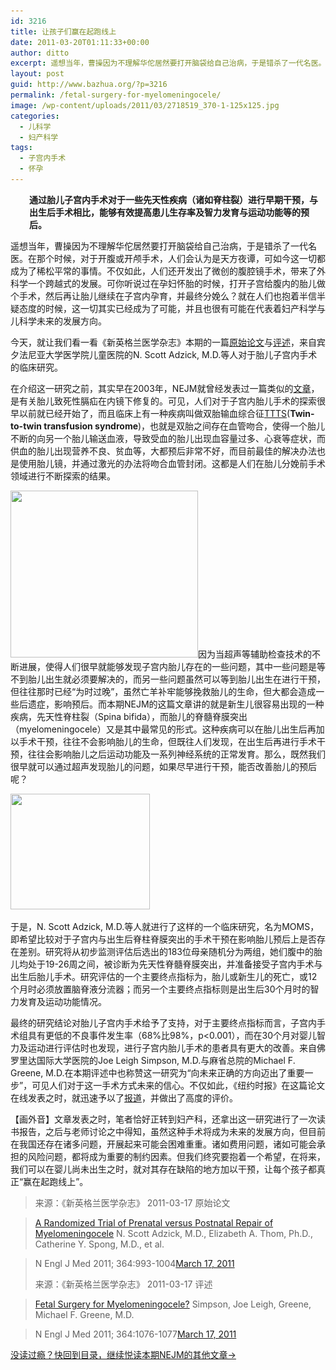 ```yaml
---
id: 3216
title: 让孩子们赢在起跑线上
date: 2011-03-20T01:11:33+00:00
author: ditto
excerpt: 遥想当年，曹操因为不理解华佗居然要打开脑袋给自己治病，于是错杀了一代名医。在那个时候，对于开腹或开颅手术，人们会认为是天方夜谭，可如今这一切都成为了稀松平常的事情。不仅如此，人们还开发出了微创的腹腔镜手术，带来了外科学一个跨越式的发展。可你听说过在孕妇怀胎的时候，打开子宫给腹内的胎儿做个手术，然后再让胎儿继续在子宫内孕育，并最终分娩么？就在人们也抱着半信半疑态度的时候，这一切其实已经成为了可能，并且也很有可能在代表着妇产科学与儿科学未来的发展方向。
layout: post
guid: http://www.bazhua.org/?p=3216
permalink: /fetal-surgery-for-myelomeningocele/
image: /wp-content/uploads/2011/03/2718519_370-1-125x125.jpg
categories:
  - 儿科学
  - 妇产科学
tags:
  - 子宫内手术
  - 怀孕
---
```

<p style="padding-left: 30px;">
  <strong>通过胎儿子宫内手术对于一些先天性疾病（诸如脊柱裂）进行早期干预，与出生后手术相比，能够有效提高患儿生存率及智力发育与运动功能等的预后。</strong>
</p>

遥想当年，曹操因为不理解华佗居然要打开脑袋给自己治病，于是错杀了一代名医。在那个时候，对于开腹或开颅手术，人们会认为是天方夜谭，可如今这一切都成为了稀松平常的事情。不仅如此，人们还开发出了微创的腹腔镜手术，带来了外科学一个跨越式的发展。可你听说过在孕妇怀胎的时候，打开子宫给腹内的胎儿做个手术，然后再让胎儿继续在子宫内孕育，并最终分娩么？就在人们也抱着半信半疑态度的时候，这一切其实已经成为了可能，并且也很有可能在代表着妇产科学与儿科学未来的发展方向。

今天，就让我们看一看《新英格兰医学杂志》本期的一篇<a href="http://www.nejm.orgdoi/full/10.1056/NEJMoa1014379" target="_self">原始论文</a>与[评述](http://www.nejm.org/doi/full/10.1056/NEJMe1101228)，来自宾夕法尼亚大学医学院儿童医院的N. Scott Adzick, M.D.等人对于胎儿子宫内手术的临床研究。

在介绍这一研究之前，其实早在2003年，NEJM就曾经发表过一篇类似的<a href="http://www.nejm.org/doi/full/10.1056/NEJMoa035005" target="_self">文章</a>，是有关胎儿致死性膈疝在内镜下修复的。可见，人们对于子宫内胎儿手术的探索很早以前就已经开始了，而且临床上有一种疾病叫做双胎输血综合征<a href="http://en.wikipedia.org/wiki/Twin-to-twin_transfusion_syndrome" target="_self">TTTS</a>(**Twin-to-twin transfusion syndrome**)，也就是双胎之间存在血管吻合，使得一个胎儿不断的向另一个胎儿输送血液，导致受血的胎儿出现血容量过多、心衰等症状，而供血的胎儿出现营养不良、贫血等，大都预后非常不好，而目前最佳的解决办法也是使用胎儿镜，并通过激光的办法将吻合血管封闭。这都是人们在胎儿分娩前手术领域进行不断探索的结果。

[<img class="alignright size-full wp-image-3217" title="2718519_370 (1)" src="/wp-content/uploads/2011/03/2718519_370-1.jpg" alt="" width="300" height="267" srcset="/wp-content/uploads/2011/03/2718519_370-1.jpg 300w, /wp-content/uploads/2011/03/2718519_370-1-150x133.jpg 150w" sizes="(max-width: 300px) 100vw, 300px" />](/wp-content/uploads/2011/03/2718519_370-1.jpg)因为当超声等辅助检查技术的不断进展，使得人们很早就能够发现子宫内胎儿存在的一些问题，其中一些问题是等不到胎儿出生就必须要解决的，而另一些问题虽然可以等到胎儿出生在进行干预，但往往那时已经“为时过晚”，虽然亡羊补牢能够挽救胎儿的生命，但大都会造成一些后遗症，影响预后。而本期NEJM的这篇文章讲的就是新生儿很容易出现的一种疾病，先天性脊柱裂（Spina bifida），而胎儿的脊髓脊膜突出（myelomeningocele）又是其中最常见的形式。这种疾病可以在胎儿出生后再加以手术干预，往往不会影响胎儿的生命，但既往人们发现，在出生后再进行手术干预，往往会影响胎儿之后运动功能及一系列神经系统的正常发育。那么，既然我们很早就可以通过超声发现胎儿的问题，如果尽早进行干预，能否改善胎儿的预后呢？

[<img class="alignnone size-full wp-image-3254" title="myelominingocele-fetal-surgery" src="/wp-content/uploads/2011/03/myelominingocele-fetal-surgery.jpg" alt="" width="223" height="185" srcset="/wp-content/uploads/2011/03/myelominingocele-fetal-surgery.jpg 223w, /wp-content/uploads/2011/03/myelominingocele-fetal-surgery-150x124.jpg 150w" sizes="(max-width: 223px) 100vw, 223px" />](/wp-content/uploads/2011/03/myelominingocele-fetal-surgery.jpg)

于是，N. Scott Adzick, M.D.等人就进行了这样的一个临床研究，名为MOMS，即希望比较对于子宫内与出生后脊柱脊膜突出的手术干预在影响胎儿预后上是否存在差别。研究将从初步监测评估后选出的183位母亲随机分为两组，她们腹中的胎儿均处于19-26周之间，被诊断为先天性脊髓脊膜突出，并准备接受子宫内手术与出生后胎儿手术。研究评估的一个主要终点指标为，胎儿或新生儿的死亡，或12个月时必须放置脑脊液分流器；而另一个主要终点指标则是出生后30个月时的智力发育及运动功能情况。

最终的研究结论对胎儿子宫内手术给予了支持，对于主要终点指标而言，子宫内手术组具有更低的不良事件发生率（68%比98%，p<0.001），而在30个月对婴儿智力及运动进行评估时也发现，进行子宫内胎儿手术的患者具有更大的改善。来自佛罗里达国际大学医院的Joe Leigh Simpson, M.D.与麻省总院的Michael F. Greene, M.D.在本期评述中也称赞这一研究为“向未来正确的方向迈出了重要一步”，可见人们对于这一手术方式未来的信心。不仅如此，《纽约时报》在这篇论文在线发表之时，就迅速予以了<a href="http://www.nytimes.com/2011/02/10/health/10fetal.html?_r=1" target="_self">报道</a>，并做出了高度的评价。

【画外音】文章发表之时，笔者恰好正转到妇产科，还拿出这一研究进行了一次读书报告，之后与老师讨论之中得知，虽然这种手术将成为未来的发展方向，但目前在我国还存在诸多问题，开展起来可能会困难重重。诸如费用问题，诸如可能会承担的风险问题，都将成为重要的制约因素。但我们终究要抱着一个希望，在将来，我们可以在婴儿尚未出生之时，就对其存在缺陷的地方加以干预，让每个孩子都真正“赢在起跑线上”。

> 来源：《新英格兰医学杂志》 2011-03-17 原始论文
  
> <a href="http://www.nejm.org/doi/full/10.1056/NEJMoa1014379" target="_self">A Randomized Trial of Prenatal versus Postnatal Repair of Myelomeningocele</a> N. Scott Adzick, M.D., Elizabeth A. Thom, Ph.D., Catherine Y. Spong, M.D., et al.
  
> N Engl J Med 2011; 364:993-1004[March 17, 2011](http://www.nejm.org.ezproxy.library.tufts.edu/toc/nejm/364/11/)
> 
> [](http://www.nejm.org.ezproxy.library.tufts.edu/toc/nejm/364/11/)来源：《新英格兰医学杂志》 2011-03-17 评述
  
> <a href="http://www.nejm.org/doi/full/10.1056/NEJMe1101228" target="_self">Fetal Surgery for Myelomeningocele?</a> Simpson, Joe Leigh, Greene, Michael F. Greene, M.D.
  
> N Engl J Med 2011; 364:1076-1077[March 17, 2011](http://www.nejm.org.ezproxy.library.tufts.edu/toc/nejm/364/11/)

[没读过瘾？快回到目录，继续悦读本期NEJM的其他文章→](http://www.bazhua.org/2011/03/nejm0317.html)
